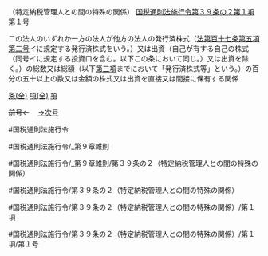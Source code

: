 （特定納税管理人との間の特殊の関係）
[国税通則法施行令第３９条の２第１項](国税通則法施行＿令＿第３９条の２第１項)第１号

二の法人のいずれか一方の法人が他方の法人の発行済株式（[法第百十七条第五項第二号](国税通則法＿＿＿＿＿第１１７条第５項第２号)イに規定する発行済株式をいう。）又は出資（自己が有する自己の株式（同号イに規定する投資口を含む。以下この条において同じ。）又は出資を除く。）の総数又は総額（以下[第三項](国税通則法施行＿令＿第３９条の２第３項)までにおいて「発行済株式等」という。）の百分の五十以上の数又は金額の株式又は出資を直接又は間接に保有する関係

[条(全)](国税通則法施行＿令＿第３９条の２_.md)    [項(全)](国税通則法施行＿令＿第３９条の２第１項_.md)    [項](国税通則法施行＿令＿第３９条の２第１項.md)

~~前号←~~　  [→次号](国税通則法施行＿令＿第３９条の２第１項第２号.md)

#国税通則法施行令

#国税通則法施行令/_第９章雑則

#国税通則法施行令/_第９章雑則/第３９条の２（特定納税管理人との間の特殊の関係）

#国税通則法施行令/第３９条の２（特定納税管理人との間の特殊の関係）

#国税通則法施行令/第３９条の２（特定納税管理人との間の特殊の関係）/第１項

#国税通則法施行令/第３９条の２（特定納税管理人との間の特殊の関係）/第１項/第１号

